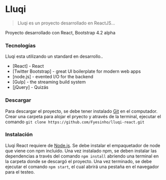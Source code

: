 # Lluqi

> Lluqi es un proyecto desarrollado en ReactJS...

Proyecto desarrollado con React, Bootstrap 4.2 alpha

### Tecnologías
Lluqi esta utilizando un standard en desarrollo..

* [React] - React
* [Twitter Bootstrap] - great UI boilerplate for modern web apps
* [node.js] - evented I/O for the backend
* [Gulp] - the streaming build system
* [jQuery] - Quizás

### Descargar
Para descargar el proyecto, se debe tener instalado [Git](https://git-scm.com/) en el computador.
Crear una carpeta para alojar el pryecto y através de la terminal, ejecutar el comando
```git clone https://github.com/Fyesinho/lluqi-react.git ```

### Instalación

Lluqi React requiere de [Node.js](https://nodejs.org/). Se debe instalar el empaquetador de node que viene con npm incluido.
Una vez instalado npm, se deben instalar las dependencias a través del comando ```npm install``` abriendo una terminal en la carpeta donde se descargó el proyecto.
Una vez terminado, se debe ejecutar el comando ```npm start```, el cual abrirá una pestaña en el navegador para el testeo.





